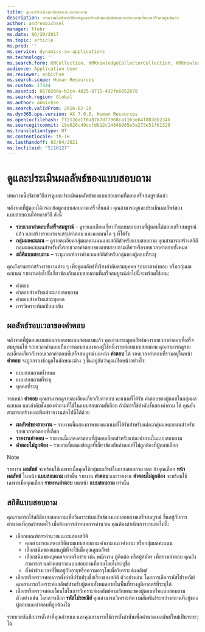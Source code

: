 ```yaml
---
title: ดูและประเมินผลลัพธ์ของแบบสอบถาม
description: บทความนี้อธิบายวิธีการดูและประเมินผลลัพธ์ของแบบสอบถามที่ตอบเสร็จสมบูรณ์แล้ว
author: andreabichsel
manager: tfehr
ms.date: 06/20/2017
ms.topic: article
ms.prod: ''
ms.service: dynamics-ax-applications
ms.technology: ''
ms.search.form: KMCollection, KMKnowledgeCollectorCollection, KMKnowledgeCollectorUserResults, HcmLearningWorkspace
audience: Application User
ms.reviewer: anbichse
ms.search.scope: Human Resources
ms.custom: 17444
ms.assetid: 6570206a-b2c4-4025-8715-432fe6652b78
ms.search.region: Global
ms.author: anbichse
ms.search.validFrom: 2016-02-28
ms.dyn365.ops.version: AX 7.0.0, Human Resources
ms.openlocfilehash: ff2136e1f0a87b7d77968ca1163e64f8838b234b
ms.sourcegitcommit: 18e626c49ccfdb12c1484b985e3a275e51f61320
ms.translationtype: HT
ms.contentlocale: th-TH
ms.lasthandoff: 02/04/2021
ms.locfileid: "5116127"
---
```

# <a name="view-and-evaluate-the-results-of-questionnaires"></a>ดูและประเมินผลลัพธ์ของแบบสอบถาม

บทความนี้อธิบายวิธีการดูและประเมินผลลัพธ์ของแบบสอบถามที่ตอบเสร็จสมบูรณ์แล้ว 

หลังจากที่ผู้ตอบได้กรอกข้อมูลแบบสอบถามเสร็จสิ้นแล้ว คุณสามารถดูและประเมินผลลัพธ์ของแบบสอบถามได้หลายวิธี ดังนี้

-   **รอบเวลาคำตอบที่เสร็จสมบูรณ์** – ดูรายละเอียดเกี่ยวกับแบบสอบถามที่ผู้ตอบได้ตอบเสร็จสมบูรณ์แล้ว และสร้างรายงานจะสรุปคำตอบ และคะแนนใด ๆ ที่ได้รับ
-   **กลุ่มผลคะแนน** – ดูรายละเอียดกลุ่มผลคะแนนและสถิติสำหรับแบบสอบถาม คุณสามารถสร้างสถิติกลุ่มผลคะแนนสำหรับทั้งรอบเวลาคำตอบของแบบสอบถามเดียวหรือรอบเวลาคำตอบทั้งหมด
-   **สถิติแบบสอบถาม** – ระบุเกณฑ์การคำนวณสถิติสำหรับกลุ่มของผู้ตอบที่ระบุ

คุณยังสามารถสร้างรายงานต่าง ๆ เพื่อดูผลลัพธ์ที่เรียงลำดับตามบุคคล รอบเวลาคำตอบ หรือกลุ่มผลคะแนน รายงานต่อไปนี้เกี่ยวข้องกับแบบสอบถามที่เสร็จสมบูรณ์ต่อไปนี้จะพร้อมใช้งาน:

-   คำตอบ
-   คำตอบสำหรับแต่ละแบบสอบถาม
-   คำตอบสำหรับแต่ละบุคคล
-   การวิเคราะห์ผลป้อนกลับ

## <a name="answer-session-results"></a>ผลลัพธ์รอบเวลาของคำตอบ

หลังจากที่ผู้ตอบแบบสอบถามตอบแบบสอบถามแล้ว คุณสามารถดูผลลัพธ์ของรอบเวลาคำตอบที่เสร็จสมบูรณ์ได้ รอบเวลาคำตอบเป็นการตอบสนองของผู้ใช้หนึ่งรายต่อบแบบสอบถาม คุณสามารถดูรายละเอียดเกี่ยวกับรอบเวลาคำตอบที่เสร็จสมบูรณ์บนหน้า **คำตอบ** ได้ รอบเวลาคำตอบที่รวมอยู่ในหน้า **คำตอบ** จะถูกกรองข้อมูลในลักษณะต่าง ๆ ขึ้นอยู่กับว่าคุณเปิดหน้าอย่างไร:

-   แบบสอบถามทั้งหมด
-   แบบสอบถามที่ระบุ
-   บุคคลที่ระบุ

จากหน้า **คำตอบ** คุณสามารถดูรายละเอียดเกี่ยวกับคำตอบ คะแนนที่ได้รับ คำตอบของผู้ตอบในกลุ่มผลคะแนน และลำดับชั้นของคำถามที่ใช้ในแบบสอบถามที่เลือก ถ้ามีการใช้ลำดับชั้นของคำถาม ได้ คุณยังสามารถสร้างและพิมพ์รายงานต่อไปนี้ได้ด้วย

-   **ผลลัพธ์ของรายงาน** – รายงานนี้แสดงภาพของคะแนนที่ได้รับสำหรับแต่ละกลุ่มผลคะแนนสำหรับรอบเวลาคำตอบที่เลือก
-   **รายงานคำตอบ** – รายงานนี้แสดงคำตอบที่ผู้ตอบเลือกสำหรับแต่ละคำถามในแบบสอบถาม
-   **คำตอบไม่ถูกต้อง** – รายงานนี้แสดงข้อมูลที่เกี่ยวข้องกับคำตอบที่ไม่ถูกต้องที่ผู้ตอบเลือก

> [!NOTE]
> รายงาน **ผลลัพธ์** จะพร้อมใช้เฉพาะเมื่อคุณใช้กลุ่มผลลัพธ์ในแบบสอบถาม และ ถ้าคุณเลือก **หน้าผลลัพธ์** ในหน้า **แบบสอบถาม** เท่านั้น รายงาน **คำตอบ** และรายงาน **คำตอบไม่ถูกต้อง** จะพร้อมใช้เฉพาะเมื่อคุณเลือก **รายงานคำตอบ** บนหน้า **แบบสอบถาม** เท่านั้น

## <a name="questionnaire-statistics"></a>สถิติแบบสอบถาม

คุณสามารถใช้สถิติแบบสอบถามเพื่อวิเคราะห์ผลลัพธ์ของแบบสอบถามเสร็จสมบูรณ์ ขึ้นอยู่กับการคำนวณที่คุณกำหนดไว้ เมื่อต้องการกำหนดการคำนวณ คุณต้องดำเนินการงานต่อไปนี้:

-   เลือกเกณฑ์การคำนวณ และแสดงสถิติ
    -   คุณสามารถแสดงสถิติตามแบบสอบถาม คำถาม แถวคำถาม หรือกลุ่มผลคะแนน
    -   เลือกชนิดของแผนภูมิที่จะใช้เมื่อคุณดูผลลัพธ์
    -   เลือกชนิดของบุคคลจากเครือข่าย เช่น พนักงาน ผู้ติดต่อ หรือผู้สมัคร เพื่อรวมคำตอบ คุณยังสามารถรวมคำตอบจากแบบสอบถามที่ตอบโดยไม่ระบุชื่อ
    -   ตั้งค่าช่วงเวลาที่ขึ้นอยู่กับอายุหรือความอาวุโสเพื่อวิเคราะห์ผลลัพธ์
-   เลือกหรือตรวจสอบการตั้งค่าที่ปรับปรุงชื่อเรื่องของสถิติ ตัวอย่างเช่น โดยการเลือกรหัสไปรษณีย์ คุณสามารถวิเคราะห์ผลลัพธ์สำหรับผู้ตอบทั้งหมดภายในพื้นที่ทางภูมิศาสตร์ที่ระบุได้
-   เลือกหรือตรวจสอบเงื่อนไขในการวิเคราะห์ผลลัพธ์ตามลักษณะของผู้ตอบหรือแบบสอบถาม ตัวอย่างเช่น โดยการเลือก **รหัสไปรษณีย์** คุณสามารถวิเคราะห์ความสัมพันธ์ระหว่างสถานที่อยู่ของผู้ตอบและคำตอบที่ถูกต้องได้

ระบบจะบันทึกการตั้งค่าที่คุณกำหนด และคุณสามารถใช้การตั้งค่านั้นเพื่อคำนวณผลลัพธ์ใหม่เป็นระยะๆ ได้